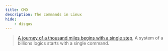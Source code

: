 ```yaml
---
title: CMD
description: The commands in Linux
hide:
    - disqus
---
```


> [A journey of a thousand miles begins with a single step](https://en.wikipedia.org/wiki/A_journey_of_a_thousand_miles_begins_with_a_single_step), 
> A system of a billions logics starts with a single command.